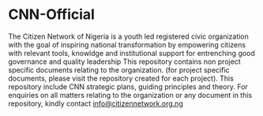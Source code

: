 # CNN-Official
The Citizen Network of Nigeria is a youth led registered civic organization with the goal of inspiring national transformation by empowering citizens with relevant tools, knowldge and institutional support for entrenching good governance and quality leadership
This repository contains non project specific documents relating to the organization. (for project specific documents, please visit the repository created for each project).
This repository include CNN strategic plans, guiding principles and theory. For enquiries on all matters relating to the organization or any document in this repository, kindly contact info@citizennetwork.org.ng

